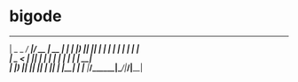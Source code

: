 # bigode
  ____ _____ _____  ____  _____  ______ 
 |  _ \_   _/ ____|/ __ \|  __ \|  ____|
 | |_) || || |  __| |  | | |  | | |__   
 |  _ < | || | |_ | |  | | |  | |  __|  
 | |_) || || |__| | |__| | |__| | |____ 
 |____/_____\_____|\____/|_____/|______|
